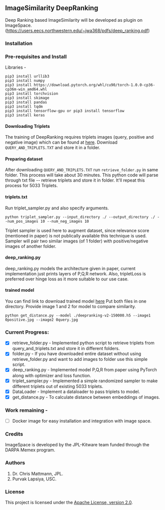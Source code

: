 ## ImageSimilarity DeepRanking
Deep Ranking based ImageSimilarity will be developed as plugin on ImageSpace.
(https://users.eecs.northwestern.edu/~jwa368/pdfs/deep_ranking.pdf)

### Installation 
### Pre-requisites and Install

Libraries -
```
pip3 install urllib3
pip3 install numpy
pip3 install https://download.pytorch.org/whl/cu90/torch-1.0.0-cp36-cp36m-win_amd64.whl
pip3 install torchvision
pip3 install skimage
pip3 install pandas
pip3 install tqdm
pip3 install tensorflow-gpu or pip3 install tensorflow
pip3 install keras
```
#### Downloading Triplets
The training of DeepRanking requires triplets images (query, positive and negative image) which can be found at [here](https://sites.google.com/site/imagesimilaritydata/download). Download ```QUERY_AND_TRIPLETS.TXT``` and store it in a folder.

#### Preparing dataset
After downloading ```QUERY_AND_TRIPLETS.TXT``` run ```retrieve_folder.py``` in same folder. This process will take about 30 minutes.
This python code will parse through txt file -- retrieve triplets and store it in folder. It'll repeat this process for 5033 Triplets.

#### triplets.txt
Run triplet_sampler.py and also specify arguments.

``` python triplet_sampler.py --input_directory ./ --output_directory ./ --num_pos_images 10 --num_neg_images 10 ```

Triplet sampler is used here to augment dataset, since relevance score (mentioned in paper) is not publically available this technique is used. Sampler will pair two similar images (of 1 folder) with positive/negative images of another folder.

#### deep_ranking.py
deep_ranking.py models the architecture given in paper, current implementation just prints layers of P,Q,R network. Also, tripletLoss is preferred over hinge loss as it more suitable to our use case.

#### trained model 
You can find link to download trained model [here](https://drive.google.com/file/d/1TmUKqp_TnzSP0TeAHIyTv8jG4KZeNqQP/view?usp=sharing)
Put both files in one directory. Provide image 1 and 2 for model to compare similarity.

```python get_distance.py --model ./deepranking-v2-150000.h5 --image1 0positive.jpg --image2 0query.jpg```


### Current Progress:
- [x] retrieve_folder.py - Implemented python script to retrieve triplets from query_and_triplets.txt and store it in different folders.
- [x] folder.py - If you have downloaded entire dataset without using retrieve_folder.py and want to add images to folder use this simple script.
- [x] deep_ranking.py - Implemented model P,Q,R from paper using PyTorch along with optimizer and loss function.
- [x] triplet_sampler.py - Implemented a simple randomized sampler to make different triplets out of existing 5033 triplets.
- [x] DataLoader - Implement a dataloader to pass triplets to model.
- [x] get_distance.py - To calculate distance between embeddings of images.

### Work remaining -
- [ ] Docker image for easy installation and integration with image space.

### Credits
ImageSpace is developed by the JPL-Kitware team funded through the DARPA Memex program. 

### Authors
1. Dr. Chris Mattmann, JPL.
2. Purvak Lapsiya, USC.

### License
This project is licensed under the [Apache License, version 2.0](http://www.apache.org/licenses/LICENSE-2.0).

